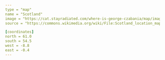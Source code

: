 ```yaml
---
type = "map"
name = "Scotland"
image = "https://cat.stayradiated.com/where-is-george-czabania/map/image/scotland.svg"
source = "https://commons.wikimedia.org/wiki/File:Scotland_location_map.svg"

[coordinates]
north = 61.0
south = 54.5
west = -8.8
east = -0.4
---
```

